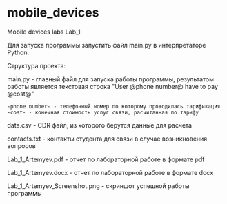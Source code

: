 # mobile_devices
Mobile devices labs
Lab_1

Для запуска программы запустить файл main.py в интерпретаторе Python.

Структура проекта:

main.py - главный файл для запуска работы программы, результатом работы является текстовая строка "User @phone number@ have to pay @cost@"
	
	-phone number- - телефонный номер по которому проводилась тарификация
	-cost- - конечная стоимость услуг связи, расчитанная по тарифу
	
data.csv - CDR файл, из которого берутся данные для расчета

contacts.txt - контакты студента для связи в случае возникновения вопросов

Lab_1_Artemyev.pdf - отчет по лабораторной работе в формате pdf

Lab_1_Artemyev.docx - отчет по лабораторной работе в формате docx

Lab_1_Artemyev_Screenshot.png - скриншот успешной работы программы
